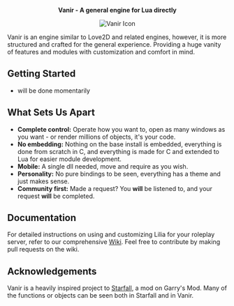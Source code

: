 <p align="center">
  <strong>Vanir - A general engine for Lua directly</strong>
</p>

<p align="center">
  <img src="" alt="Vanir Icon">
</p>

Vanir is an engine similar to Love2D and related engines, however, it is more structured and crafted for the general experience. Providing a huge vanity of features and modules with customization and comfort in mind.

## Getting Started

- will be done momentarily

## What Sets Us Apart

- **Complete control:** Operate how you want to, open as many windows as you want - or render millions of objects, it's your code.
- **No embedding:** Nothing on the base install is embedded, everything is done from scratch in C, and everything is made for C and extended to Lua for easier module development.
- **Mobile:** A single dll needed, move and require as you wish.
- **Personality:** No pure bindings to be seen, everything has a theme and just makes sense.
- **Community first:** Made a request? You **will** be listened to, and your request **will** be completed.

## Documentation

For detailed instructions on using and customizing Lilia for your roleplay server, refer to our comprehensive [Wiki](https://github.com/Lilia-Framework/Lilia/wiki). Feel free to contribute by making pull requests on the wiki.

## Acknowledgements

Vanir is a heavily inspired project to [Starfall](https://github.com/thegrb93/StarfallEx/tree/master), a mod on Garry's Mod. Many of the functions or objects can be seen both in Starfall and in Vanir.
